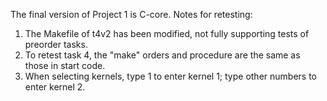 The final version of Project 1 is C-core.
Notes for retesting:
1. The Makefile of t4v2 has been modified, not fully supporting tests of preorder tasks.
2. To retest task 4, the "make" orders and procedure are the same as those in start code.
3. When selecting kernels, type 1 to enter kernel 1; type other numbers to enter kernel 2.
